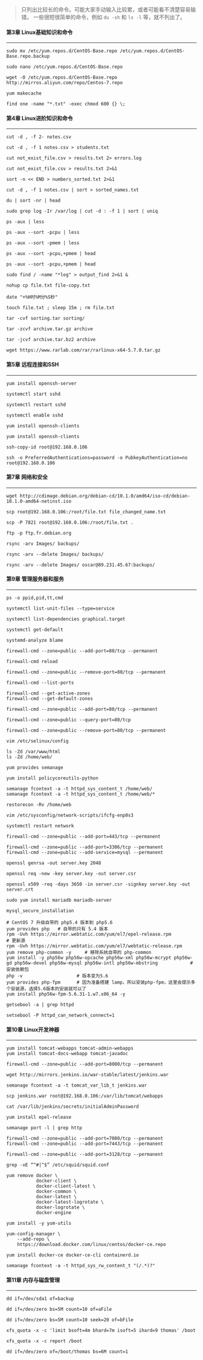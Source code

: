 >只列出比较长的命令。可能大家手动输入比较累，或者可能看不清楚容易输错。
一些很短很简单的命令，例如 `du -sh` 和 `ls -l` 等，就不列出了。

#### 第3章 Linux基础知识和命令
***

```
sudo mv /etc/yum.repos.d/CentOS-Base.repo /etc/yum.repos.d/CentOS-Base.repo.backup
```

```
sudo nano /etc/yum.repos.d/CentOS-Base.repo
```

```
wget -O /etc/yum.repos.d/CentOS-Base.repo http://mirros.aliyun.com/repo/Centos-7.repo
```

```
yum makecache
```

```
find one -name "*.txt" -exec chmod 600 {} \;
```

#### 第4章 Linux进阶知识和命令
***

```
cut -d , -f 2- notes.csv
```

```
cut -d , -f 1 notes.csv > students.txt
```

```
cut not_exist_file.csv > results.txt 2> errors.log
```

```
cut not_exist_file.csv > results.txt 2>&1
```

```
sort -n << END > numbers_sorted.txt 2>&1
```

```
cut -d , -f 1 notes.csv | sort > sorted_names.txt
```

```
du | sort -nr | head
```

```
sudo grep log -Ir /var/log | cut -d : -f 1 | sort | uniq
```

```
ps -aux | less
```

```
ps -aux --sort -pcpu | less
```

```
ps -aux --sort -pmem | less
```

```
ps -aux --sort -pcpu,+pmem | head
```

```
ps -aux --sort -pcpu,+pmem | head
```

```
sudo find / -name "*log" > output_find 2>&1 &
```

```
nohup cp file.txt file-copy.txt
```

```
date "+%H时%M分%S秒"
```

```
touch file.txt ; sleep 15m ; rm file.txt
```

```
tar -cvf sorting.tar sorting/
```

```
tar -zcvf archive.tar.gz archive
```

```
tar -jcvf archive.tar.bz2 archive
```

```
wget https://www.rarlab.com/rar/rarlinux-x64-5.7.0.tar.gz
```

#### 第5章 远程连接和SSH
***

```
yum install openssh-server
```

```
systemctl start sshd
```

```
systemctl restart sshd
```

```
systemctl enable sshd
```

```
yum install openssh-clients
```

```
yum install openssh-clients
```

```
ssh-copy-id root@192.168.0.106
```

```
ssh -o PreferredAuthentications=password -o PubkeyAuthentication=no root@192.168.0.106
```

#### 第7章 网络和安全
***

```
wget http://cdimage.debian.org/debian-cd/10.1.0/amd64/iso-cd/debian-10.1.0-amd64-netinst.iso
```

```
scp root@192.168.0.106:/root/file.txt file_changed_name.txt
```

```
scp -P 7821 root@192.168.0.106:/root/file.txt .
```

```
ftp -p ftp.fr.debian.org
```

```
rsync -arv Images/ backups/
```

```
rsync -arv --delete Images/ backups/
```

```
rsync -arv --delete Images/ oscar@89.231.45.67:backups/
```

#### 第9章 管理服务器和服务
***

```
ps -o ppid,pid,tt,cmd
```

```
systemctl list-unit-files --type=service
```

```
systemctl list-dependencies graphical.target
```

```
systemctl get-default
```

```
systemd-analyze blame
```

```
firewall-cmd --zone=public --add-port=80/tcp --permanent
```

```
firewall-cmd reload
```

```
firewall-cmd --zone=public --remove-port=80/tcp --permanent
```

```
firewall-cmd --list-ports
```

```
firewall-cmd --get-active-zones
firewall-cmd --get-default-zones
```

```
firewall-cmd --zone=public --add-port=80/tcp --permanent
```

```
firewall-cmd --zone=public --query-port=80/tcp
```

```
firewall-cmd --zone=public --remove-port=80/tcp --permanent
```

```
vim /etc/selinux/config
```

```
ls -Zd /var/www/html
ls -Zd /home/web/
```

```
yum provides semanage
```

```
yum install policycoreutils-python
```

```
semanage fcontext -a -t httpd_sys_content_t /home/web/
semanage fcontext -a -t httpd_sys_content_t /home/web/*
```

```
restorecon -Rv /home/web
```

```
vim /etc/sysconfig/network-scripts/ifcfg-enp0s3
```

```
systemctl restart network
```

```
firewall-cmd --zone=public --add-port=443/tcp --permanent
```

```
firewall-cmd --zone=public --add-port=3306/tcp --permanent
firewall-cmd --zone=public --add-service=mysql --permanent
```

```
openssl genrsa -out server.key 2048
```

```
openssl req -new -key server.key -out server.csr
```

```
openssl x509 -req -days 3650 -in server.csr -signkey server.key -out server.crt
```

```
sudo yum install mariadb mariadb-server
```

```
mysql_secure_installation
```

```
# CentOS 7 升级自带的 php5.4 版本到 php5.6
yum provides php   # 自带的只有 5.4 版本
rpm -Uvh https://mirror.webtatic.com/yum/el7/epel-release.rpm         # 更新源
rpm -Uvh https://mirror.webtatic.com/yum/el7/webtatic-release.rpm
yum remove php-common -y     # 移除系统自带的 php-common
yum install -y php56w php56w-opcache php56w-xml php56w-mcrypt php56w-gd php56w-devel php56w-mysql php56w-intl php56w-mbstring            # 安装依赖包
php -v                    # 版本变为5.6
yum provides php-fpm      # 因为准备搭建 lamp，所以安装php-fpm，这里会提示多个安装源，选择5.6版本的安装就可以了
yum install php56w-fpm-5.6.31-1.w7.x86_64 -y
```

```
getsebool -a | grep httpd
```

```
setsebool -P httpd_can_network_connect=1
```

#### 第10章 Linux开发神器
***

```
yum install tomcat-webapps tomcat-admin-webapps
yum install tomcat-docs-webapp tomcat-javadoc
```

```
firewall-cmd --zone=public --add-port=8080/tcp --permanent
```

```
wget http://mirrors.jenkins.io/war-stable/latest/jenkins.war
```

```
semanage fcontext -a -t tomcat_var_lib_t jenkins.war
```

```
scp jenkins.war root@192.168.0.106:/var/lib/tomcat/webapps
```

```
cat /var/lib/jenkins/secrets/initialAdminPassword
```

```
yum install epel-release
```

```
semanage port -l | grep http
```

```
firewall-cmd --zone=public --add-port=7080/tcp --permanent
firewall-cmd --zone=public --add-port=7443/tcp --permanent
```

```
firewall-cmd --zone=public --add-port=3128/tcp --permanent
```

```
grep -vE “^#|^$” /etc/squid/squid.conf
```

```
yum remove docker \
           docker-client \
           docker-client-latest \
           docker-common \
           docker-latest \
           docker-latest-logrotate \
           docker-logrotate \
           docker-engine
```

```
yum install -y yum-utils
```

```
yum-config-manager \
    --add-repo \
    https://download.docker.com/linux/centos/docker-ce.repo
```

```
yum install docker-ce docker-ce-cli containerd.io
```

```
semanage fcontext -a -t httpd_sys_rw_content_t "(/.*)?"
```

#### 第11章 内存与磁盘管理
***

```
dd if=/dev/sda1 of=backup
```

```
dd if=/dev/zero bs=5M count=10 of=aFile
```

```
dd if=/dev/zero bs=5M count=10 seek=20 of=bFile
```

```
xfs_quota -x -c 'limit bsoft=4m bhard=7m isoft=5 ihard=9 thomas' /boot
```

```
xfs_quota -x -c report /boot
```

```
dd if=/dev/zero of=/boot/thomas bs=6M count=1
```
